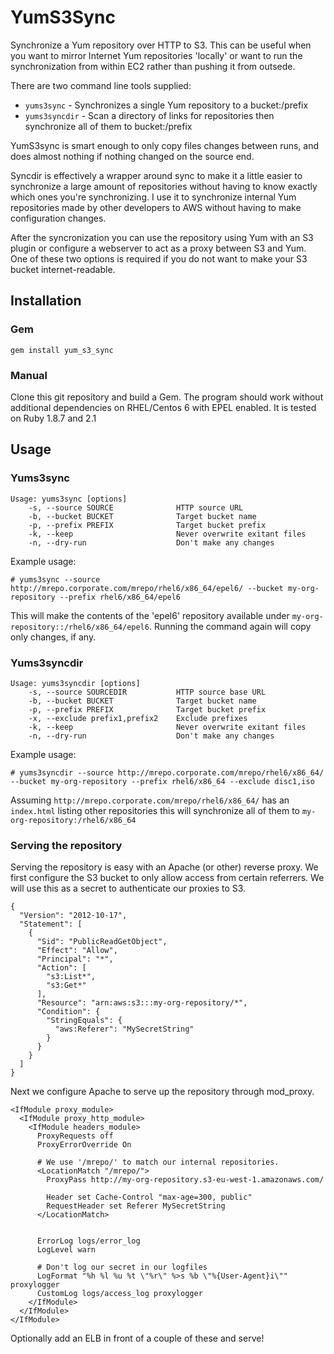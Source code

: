 # YumS3Sync

Synchronize a Yum repository over HTTP to S3. This can be useful when you want to mirror Internet Yum repositories 'locally' or want to run the synchronization from within EC2 rather than pushing it from outsede.

There are two command line tools supplied:

* ``yums3sync`` - Synchronizes a single Yum repository to a bucket:/prefix
* ``yums3syncdir`` - Scan a directory of links for repositories then synchronize all of them to bucket:/prefix

YumS3sync is smart enough to only copy files changes between runs, and does almost nothing if nothing changed on the source end. 

Syncdir is effectively a wrapper around sync to make it a little easier to synchronize a large amount of repositories without having to know exactly which ones you're synchronizing. I use it to synchronize internal Yum repositories made by other developers to AWS without having to make configuration changes.

After the syncronization you can use the repository using Yum with an S3 plugin or configure a webserver to act as a proxy between S3 and Yum. One of these two options is required if you do not want to make your S3 bucket internet-readable.

## Installation

### Gem
```
gem install yum_s3_sync
```

### Manual
Clone this git repository and build a Gem. The program should work without additional dependencies on RHEL/Centos 6 with EPEL enabled. It is tested on Ruby 1.8.7 and 2.1

## Usage

### Yums3sync

```
Usage: yums3sync [options]
    -s, --source SOURCE              HTTP source URL
    -b, --bucket BUCKET              Target bucket name
    -p, --prefix PREFIX              Target bucket prefix
    -k, --keep                       Never overwrite exitant files
    -n, --dry-run                    Don't make any changes
```

Example usage:

```
# yums3sync --source http://mrepo.corporate.com/mrepo/rhel6/x86_64/epel6/ --bucket my-org-repository --prefix rhel6/x86_64/epel6
```

This will make the contents of the 'epel6' repository available under ``my-org-repository::/rhel6/x86_64/epel6``. Running the command again will copy only changes, if any.

### Yums3syncdir

```
Usage: yums3syncdir [options]
    -s, --source SOURCEDIR           HTTP source base URL
    -b, --bucket BUCKET              Target bucket name
    -p, --prefix PREFIX              Target bucket prefix
    -x, --exclude prefix1,prefix2    Exclude prefixes
    -k, --keep                       Never overwrite exitant files
    -n, --dry-run                    Don't make any changes
``` 

Example usage:

```
# yums3syncdir --source http://mrepo.corporate.com/mrepo/rhel6/x86_64/ --bucket my-org-repository --prefix rhel6/x86_64 --exclude disc1,iso
```

Assuming ``http://mrepo.corporate.com/mrepo/rhel6/x86_64/`` has an ``index.html`` listing other repositories this will synchronize all of them to ``my-org-repository:/rhel6/x86_64``


### Serving the repository

Serving the repository is easy with an Apache (or other) reverse proxy. We first configure the S3 bucket to only allow access from certain referrers. We will use this as a secret to authenticate our proxies to S3.

```
{
  "Version": "2012-10-17",
  "Statement": [
    {
      "Sid": "PublicReadGetObject",
      "Effect": "Allow",
      "Principal": "*",
      "Action": [
        "s3:List*",
        "s3:Get*"
      ],
      "Resource": "arn:aws:s3:::my-org-repository/*",
      "Condition": {
        "StringEquals": {
          "aws:Referer": "MySecretString"
        }
      }
    }
  ]
}
```

Next we configure Apache to serve up the repository through mod\_proxy.

```
<IfModule proxy_module>
  <IfModule proxy_http_module>
    <IfModule headers_module>
      ProxyRequests off
      ProxyErrorOverride On

      # We use '/mrepo/' to match our internal repositories.
      <LocationMatch "/mrepo/">
        ProxyPass http://my-org-repository.s3-eu-west-1.amazonaws.com/

        Header set Cache-Control "max-age=300, public"
        RequestHeader set Referer MySecretString
      </LocationMatch>


      ErrorLog logs/error_log
      LogLevel warn

      # Don't log our secret in our logfiles
      LogFormat "%h %l %u %t \"%r\" %>s %b \"%{User-Agent}i\"" proxylogger
      CustomLog logs/access_log proxylogger
    </IfModule>
  </IfModule>
</IfModule>
```

Optionally add an ELB in front of a couple of these and serve!
